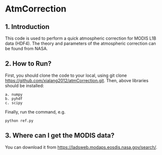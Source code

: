 # AtmCorrection

## 1. Introduction
This code is used to perform a quick atmospheric correction for MODIS L1B data (HDF4). The theory and parameters of the atmospheric correction can be found from NASA.

## 2. How to Run? 
First, you should clone the code to your local, using git clone https://github.com/xialang2012/atmCorrection.git.
Then, above libraries should be installed: 
```
a. numpy
b. pyhdf
c. scipy
```
Finally, run the command, e.g. 
```
python ref.py
```

## 3. Where can I get the MODIS data?
You can download it from https://ladsweb.modaps.eosdis.nasa.gov/search/.
